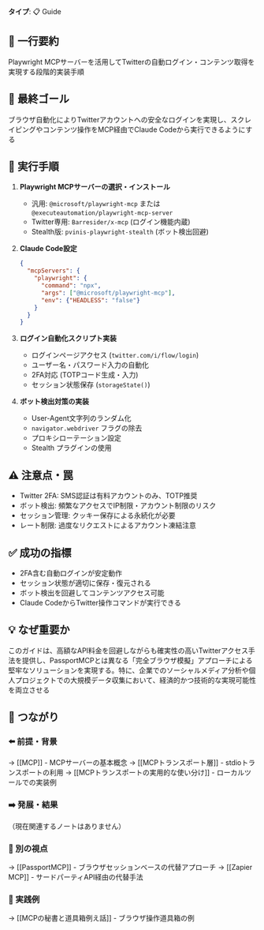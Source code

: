 **タイプ**: 📋 Guide

## 📝 一行要約
Playwright MCPサーバーを活用してTwitterの自動ログイン・コンテンツ取得を実現する段階的実装手順

## 🎯 最終ゴール
ブラウザ自動化によりTwitterアカウントへの安全なログインを実現し、スクレイピングやコンテンツ操作をMCP経由でClaude Codeから実行できるようにする

## 🔧 実行手順
1. **Playwright MCPサーバーの選択・インストール**
   - 汎用: `@microsoft/playwright-mcp` または `@executeautomation/playwright-mcp-server`
   - Twitter専用: `Barresider/x-mcp` (ログイン機能内蔵)
   - Stealth版: `pvinis-playwright-stealth` (ボット検出回避)

2. **Claude Code設定**
   ```json
   {
     "mcpServers": {
       "playwright": {
         "command": "npx",
         "args": ["@microsoft/playwright-mcp"],
         "env": {"HEADLESS": "false"}
       }
     }
   }
   ```

3. **ログイン自動化スクリプト実装**
   - ログインページアクセス (`twitter.com/i/flow/login`)
   - ユーザー名・パスワード入力の自動化
   - 2FA対応 (TOTPコード生成・入力)
   - セッション状態保存 (`storageState()`)

4. **ボット検出対策の実装**
   - User-Agent文字列のランダム化
   - `navigator.webdriver` フラグの除去
   - プロキシローテーション設定
   - Stealth プラグインの使用

## ⚠️ 注意点・罠
- Twitter 2FA: SMS認証は有料アカウントのみ、TOTP推奨
- ボット検出: 頻繁なアクセスでIP制限・アカウント制限のリスク
- セッション管理: クッキー保存による永続化が必要
- レート制限: 過度なリクエストによるアカウント凍結注意

## ✅ 成功の指標
- 2FA含む自動ログインが安定動作
- セッション状態が適切に保存・復元される
- ボット検出を回避してコンテンツアクセス可能
- Claude CodeからTwitter操作コマンドが実行できる

## 💡 なぜ重要か
このガイドは、高額なAPI料金を回避しながらも確実性の高いTwitterアクセス手法を提供し、PassportMCPとは異なる「完全ブラウザ模擬」アプローチによる堅牢なソリューションを実現する。特に、企業でのソーシャルメディア分析や個人プロジェクトでの大規模データ収集において、経済的かつ技術的な実現可能性を両立させる

## 🔗 つながり

### ⬅️ 前提・背景
→ [[MCP]] - MCPサーバーの基本概念
→ [[MCPトランスポート層]] - stdioトランスポートの利用
→ [[MCPトランスポートの実用的な使い分け]] - ローカルツールでの実装例

### ➡️ 発展・結果
（現在関連するノートはありません）

### 🔀 別の視点
→ [[PassportMCP]] - ブラウザセッションベースの代替アプローチ
→ [[Zapier MCP]] - サードパーティAPI経由の代替手法

### 🎯 実践例
→ [[MCPの秘書と道具箱例え話]] - ブラウザ操作道具箱の例

